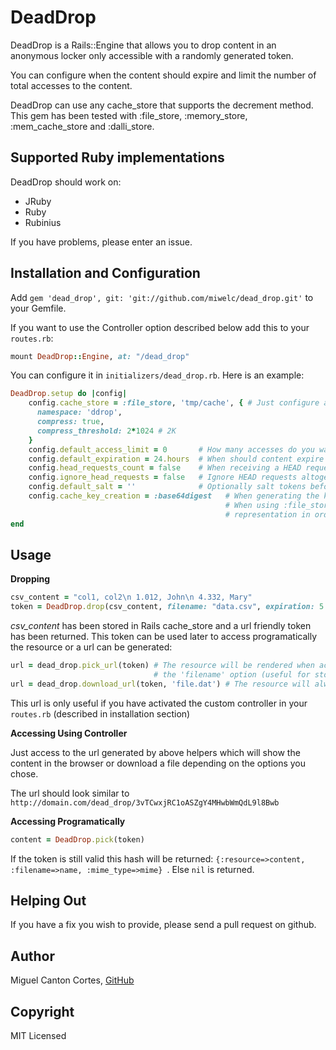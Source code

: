 DeadDrop
========

DeadDrop is a Rails::Engine that allows you to drop content in an anonymous locker only accessible with a randomly generated token.

You can configure when the content should expire and limit the number of total accesses to the content.

DeadDrop can use any cache_store that supports the decrement method. This gem has been tested with :file_store, :memory_store, :mem_cache_store and :dalli_store.


Supported Ruby implementations
------------------------------------------------

DeadDrop should work on:

 * JRuby
 * Ruby
 * Rubinius

If you have problems, please enter an issue.

Installation and Configuration
------------------------------

Add `gem 'dead_drop', git: 'git://github.com/miwelc/dead_drop.git'` to your Gemfile.

If you want to use the Controller option described below add this to your `routes.rb`:
```ruby
mount DeadDrop::Engine, at: "/dead_drop"
```

You can configure it in `initializers/dead_drop.rb`. Here is an example:
```ruby
DeadDrop.setup do |config|
    config.cache_store = :file_store, 'tmp/cache', { # Just configure any cache_store as you'd normally do.
      namespace: 'ddrop',
      compress: true,
      compress_threshold: 2*1024 # 2K
    }
    config.default_access_limit = 0       # How many accesses do you want to allow by default? (0: no limit)
    config.default_expiration = 24.hours  # When should content expire by default? (nil: no limit)
    config.head_requests_count = false    # When receiving a HEAD request count it towards the access limit?
    config.ignore_head_requests = false   # Ignore HEAD requests altogether returning a 200 status code and halting.
    config.default_salt = ''              # Optionally salt tokens before computing the SHA256 when creating the cache key.
    config.cache_key_creation = :base64digest   # When generating the key from the salt+token (SHA256), use this representation.
                                                # When using :file_store on Windows it is recommended to use :hexdigest
                                                # representation in order to avoid collisions due to the case insensitive FS.
end
```

Usage
------------------------------

**Dropping**
```ruby
csv_content = "col1, col2\n 1.012, John\n 4.332, Mary"
token = DeadDrop.drop(csv_content, filename: "data.csv", expiration: 5.minutes, limit: 1)
```
*csv_content* has been stored in Rails cache_store and a url friendly token has been returned.
This token can be used later to access programatically the resource or a url can be generated:
```ruby
url = dead_drop.pick_url(token) # The resource will be rendered when accessed unless it was dropped with
                                # the 'filename' option (useful for storing static html pages, for instance)
url = dead_drop.download_url(token, 'file.dat') # The resource will always be downloaded
```
This url is only useful if you have activated the custom controller in your `routes.rb` (described in installation section)


**Accessing Using Controller**

Just access to the url generated by above helpers which will show the content in the browser or download a file depending on the options you chose.

The url should look similar to `http://domain.com/dead_drop/3vTCwxjRC1oASZgY4MHwbWmQdL9l8Bwb`


**Accessing Programatically**
```ruby
content = DeadDrop.pick(token)
```
If the token is still valid this hash will be returned: `{:resource=>content, :filename=>name, :mime_type=>mime} `. Else `nil` is returned.


Helping Out
-------------

If you have a fix you wish to provide, please send a pull request on github.


Author
----------

Miguel Canton Cortes, [GitHub](http://github.com/miwelc)


Copyright
-----------

MIT Licensed
